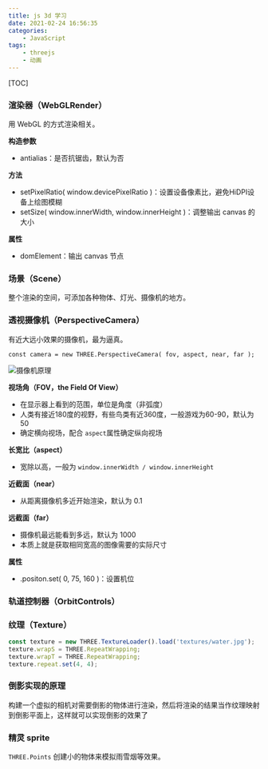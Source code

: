 ```yaml
---
title: js 3d 学习
date: 2021-02-24 16:56:35
categories:
    - JavaScript
tags:
    - threejs
    - 动画
---
```


[TOC]

### 渲染器（WebGLRender）

用 WebGL 的方式渲染相关。

**构造参数**

- antialias：是否抗锯齿，默认为否

<!-- more -->

**方法**

- setPixelRatio( window.devicePixelRatio )：设置设备像素比，避免HiDPI设备上绘图模糊
- setSize( window.innerWidth, window.innerHeight )：调整输出 canvas 的大小

**属性**

- domElement：输出 canvas 节点

### 场景（Scene）

整个渲染的空间，可添加各种物体、灯光、摄像机的地方。

### 透视摄像机（PerspectiveCamera）

有近大远小效果的摄像机，最为逼真。

`const camera = new THREE.PerspectiveCamera( fov, aspect, near, far );`

![摄像机原理](https://blog-1251477229.cos.ap-chengdu.myqcloud.com/others/perspective_camera.png)

**视场角（FOV，the Field Of View）**

- 在显示器上看到的范围，单位是角度（非弧度）
- 人类有接近180度的视野，有些鸟类有近360度，一般游戏为60-90，默认为 50
- 确定横向视场，配合 `aspect`属性确定纵向视场

**长宽比（aspect）**

- 宽除以高，一般为 `window.innerWidth / window.innerHeight`

**近截面（near）** 

- 从距离摄像机多近开始渲染，默认为 0.1

 **远截面（far）**

- 摄像机最远能看到多远，默认为 1000
- 本质上就是获取相同宽高的图像需要的实际尺寸

**属性**

- .positon.set( 0, 75, 160 )：设置机位

### 轨道控制器（OrbitControls）



### 纹理（Texture）

```js
const texture = new THREE.TextureLoader().load('textures/water.jpg');
texture.wrapS = THREE.RepeatWrapping;
texture.wrapT = THREE.RepeatWrapping;
texture.repeat.set(4, 4);
```

### 倒影实现的原理

构建一个虚拟的相机对需要倒影的物体进行渲染，然后将渲染的结果当作纹理映射到倒影平面上，这样就可以实现倒影的效果了

### 精灵 sprite

`THREE.Points` 创建小的物体来模拟雨雪烟等效果。



